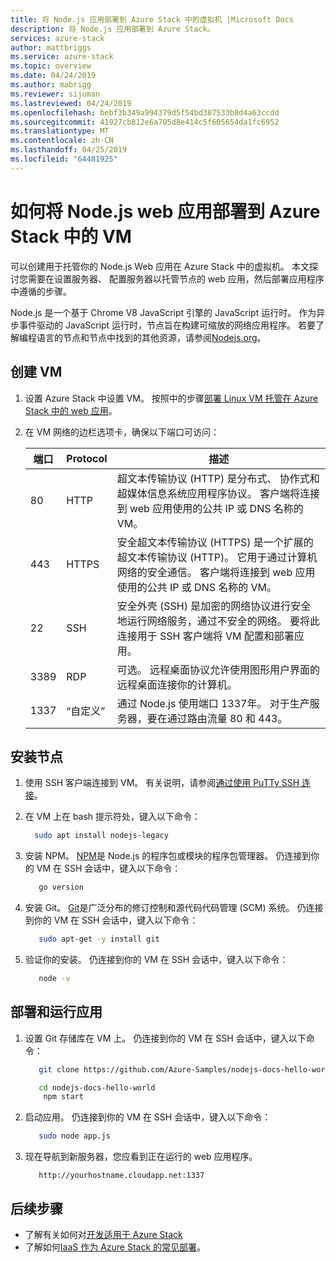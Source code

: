 ```yaml
---
title: 将 Node.js 应用部署到 Azure Stack 中的虚拟机 |Microsoft Docs
description: 将 Node.js 应用部署到 Azure Stack。
services: azure-stack
author: mattbriggs
ms.service: azure-stack
ms.topic: overview
ms.date: 04/24/2019
ms.author: mabrigg
ms.reviewer: sijuman
ms.lastreviewed: 04/24/2019
ms.openlocfilehash: bebf3b349a994379d5f54bd387533b8d4a63ccdd
ms.sourcegitcommit: 41927cb812e6a705d8e414c5f605654da1fc6952
ms.translationtype: MT
ms.contentlocale: zh-CN
ms.lasthandoff: 04/25/2019
ms.locfileid: "64481925"
---
```

# <a name="how-to-deploy-a-nodejs-web-app-to-a-vm-in-azure-stack"></a>如何将 Node.js web 应用部署到 Azure Stack 中的 VM

可以创建用于托管你的 Node.js Web 应用在 Azure Stack 中的虚拟机。 本文探讨您需要在设置服务器、 配置服务器以托管节点的 web 应用，然后部署应用程序中遵循的步骤。

Node.js 是一个基于 Chrome V8 JavaScript 引擎的 JavaScript 运行时。 作为异步事件驱动的 JavaScript 运行时，节点旨在构建可缩放的网络应用程序。 若要了解编程语言的节点和节点中找到的其他资源，请参阅[Nodejs.org](https://nodejs.org)。

## <a name="create-a-vm"></a>创建 VM

1. 设置 Azure Stack 中设置 VM。 按照中的步骤[部署 Linux VM 托管在 Azure Stack 中的 web 应用](azure-stack-dev-start-howto-deploy-linux.md)。

2. 在 VM 网络的边栏选项卡，确保以下端口可访问：

    | 端口 | Protocol | 描述 |
    | --- | --- | --- |
    | 80 | HTTP | 超文本传输协议 (HTTP) 是分布式、 协作式和超媒体信息系统应用程序协议。 客户端将连接到 web 应用使用的公共 IP 或 DNS 名称的 VM。 |
    | 443 | HTTPS | 安全超文本传输协议 (HTTPS) 是一个扩展的超文本传输协议 (HTTP)。 它用于通过计算机网络的安全通信。 客户端将连接到 web 应用使用的公共 IP 或 DNS 名称的 VM。 |
    | 22 | SSH | 安全外壳 (SSH) 是加密的网络协议进行安全地运行网络服务，通过不安全的网络。 要将此连接用于 SSH 客户端将 VM 配置和部署应用。 |
    | 3389 | RDP | 可选。 远程桌面协议允许使用图形用户界面的远程桌面连接你的计算机。   |
    | 1337 | “自定义” | 通过 Node.js 使用端口 1337年。 对于生产服务器，要在通过路由流量 80 和 443。 |

## <a name="install-node"></a>安装节点

1. 使用 SSH 客户端连接到 VM。 有关说明，请参阅[通过使用 PuTTy SSH 连接](azure-stack-dev-start-howto-ssh-public-key.md#connect-via-ssh-with-putty)。
1. 在 VM 上在 bash 提示符处，键入以下命令：

    ```bash  
      sudo apt install nodejs-legacy
    ```

2. 安装 NPM。 [NPM](https://www.npmjs.com/)是 Node.js 的程序包或模块的程序包管理器。 仍连接到你的 VM 在 SSH 会话中，键入以下命令：

    ```bash  
       go version
    ```

3. 安装 Git。 [Git](https://git-scm.com)是广泛分布的修订控制和源代码代码管理 (SCM) 系统。 仍连接到你的 VM 在 SSH 会话中，键入以下命令：

    ```bash  
       sudo apt-get -y install git
    ```

3. 验证你的安装。 仍连接到你的 VM 在 SSH 会话中，键入以下命令：

    ```bash  
       node -v
    ```

## <a name="deploy-and-run-the-app"></a>部署和运行应用

1. 设置 Git 存储库在 VM 上。 仍连接到你的 VM 在 SSH 会话中，键入以下命令：

    ```bash  
       git clone https://github.com/Azure-Samples/nodejs-docs-hello-world.git
    
       cd nodejs-docs-hello-world
        npm start
    ```

2. 启动应用。 仍连接到你的 VM 在 SSH 会话中，键入以下命令：

    ```bash  
       sudo node app.js
    ```

3.  现在导航到新服务器，您应看到正在运行的 web 应用程序。

    ```HTTP  
       http://yourhostname.cloudapp.net:1337
    ```

## <a name="next-steps"></a>后续步骤

- 了解有关如何对[开发适用于 Azure Stack](azure-stack-dev-start.md)
- 了解如何[IaaS 作为 Azure Stack 的常见部署](azure-stack-dev-start-deploy-app.md)。